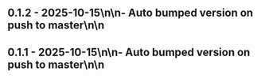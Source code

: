 ## 0.1.2 - 2025-10-15\n\n- Auto bumped version on push to master\n\n
## 0.1.1 - 2025-10-15\n\n- Auto bumped version on push to master\n\n

